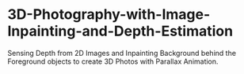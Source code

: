 # 3D-Photography-with-Image-Inpainting-and-Depth-Estimation
Sensing Depth from 2D Images and Inpainting Background behind the Foreground objects to create 3D Photos with Parallax Animation.
